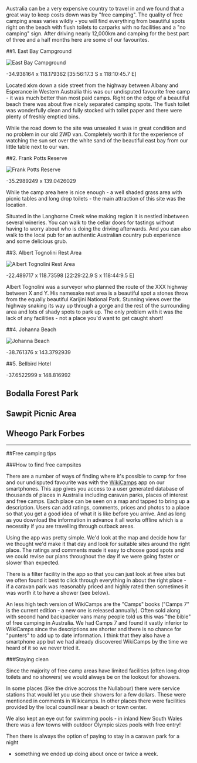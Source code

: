 Australia can be a very expensive country to travel in and we found that a
great way to keep costs down was by "free camping".	The quality of free camping 
areas varies wildly - you will find everything from beautiful spots right on 
the beach with flush toilets to carparks with no facilities and a "no camping" 
sign. After driving nearly 12,000km and camping for the best part of three and 
a half months here are some of our favourites.

##1. East Bay Campground

![East Bay Campground](east-bay.jpg)

-34.938164 x 118.179362 [35:56:17.3 S x 118:10:45.7 E]

Located **x**km down a side street from the highway between Albany and Esperance in
Western Australia this was our undisputed favourite free camp - it was much 
better than most paid camps. Right on the edge of a beautiful beach there was
about five nicely separated camping spots. The flush toilet was wonderfully clean
and fully stocked with toilet paper and there were plenty of freshly emptied bins.

While the road down to the site was unsealed it was in great condition and no
problem in our old 2WD van. Completely worth it for the experience of watching
the sun set over the white sand of the beautiful east bay from our little table
next to our van.

##2. Frank Potts Reserve

![Frank Potts Reserve](frank-potts.jpg)

-35.2989249 x 139.0426029

While the camp area here is nice enough - a well shaded grass area with picnic 
tables and long drop toilets - the main attraction of this site was the location.

Situated in the Langhorne Creek wine making region it is nestled inbetween 
several wineries. You can walk to the cellar doors for tastings without having
to worry about who is doing the driving afterwards. And you can also walk to the
local pub for an authentic Australian country pub experience and some delicious
grub.

##3. Albert Tognolini Rest Area

![Albert Tognolini Rest Area](albert-tognolini.jpg)

-22.489717 x 118.73598 [22:29:22.9 S x 118:44:9.5 E]

Albert Tognolini was a surveyor who planned the route of the XXX highway between
X and Y. His namesake rest area is a beautiful spot a stones throw from the 
equally beautiful Karijini National Park. Stunning views over the highway snaking 
its way up through a gorge and the rest of the surrounding area and lots of shady
spots to park up. The only problem with it was the lack of any facilities - not
a place you'd want to get caught short!


##4. Johanna Beach

![Johanna Beach](johanna-beach.jpg)

-38.761376 x 143.3792939

##5. Bellbird Hotel

-37.6522999 x 148.816992

## Bodalla Forest Park

## Sawpit Picnic Area

## Wheogo Park Forbes



---------------

##Free camping tips

###How to find free campsites

There are a number of ways of finding where it's possible to camp for free and
our undisputed favourite was with the [WikiCamps](http://wikicamps.com) app on
our smartphones. This app gives you access to a user generated database of 
thousands of places in Australia including caravan parks, places of interest and
free camps. Each place can be seen on a map and tapped to bring up a description. 
Users can add ratings, comments, prices and photos to a place so that you get a 
good idea of what it is like before you arrive. And as long as you download the
information in advance it all works offline which is a necessity if you are 
travelling through outback areas.

Using the app was pretty simple. We'd look at the map and decide how far we 
thought we'd make it that day and look for suitable sites around the right place.
The ratings and comments made it easy to choose good spots and we could revise 
our plans throughout the day if we were going faster or slower than expected.

There is a filter facility in the app so that you can just look at free sites but
we often found it best to click through everything in about the right place - if
a caravan park was reasonably priced and highly rated then sometimes it was worth 
it to have a shower (see below).

An less high tech version of WikiCamps are the "Camps" books ("Camps 7" is the 
current edition - a new one is released annually). Often sold along with second 
hand backpacker vans many people told us this was "the bible" of free camping in
Australia. We had Camps 7 and found it vastly inferior to WikiCamps since the 
descriptions are shorter and there is no chance for "punters" to add up to
date information. I think that they also have a smartphone app but we had 
already discovered WikiCamps by the time we heard of it so we never tried it.

###Staying clean

Since the majority of free camp areas have limited facilities (often long drop
toilets and no showers) we would always be on the lookout for showers. 

In some places (like the drive accross the Nullabour) there were service stations 
that would let you use their showers for a few dollars. These were mentioned in
comments in Wikicamps. In other places there were facilities provided by the
local council near a beach or town center.

We also kept an eye out for swimming pools - in inland New South Wales there
was a few towns with outdoor Olympic sizes pools with free entry! 

Then there is always the option of paying to stay in a caravan park for a night 
- something we ended up doing about once or twice a week.